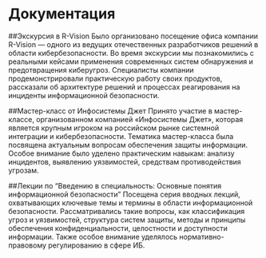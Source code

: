 # Документация

##Экскурсия в R-Vision
Было организовано посещение офиса компании R-Vision — одного из ведущих отечественных разработчиков решений в области кибербезопасности. Во время экскурсии мы познакомились с реальными кейсами применения современных систем обнаружения и предотвращения киберугроз. Специалисты компании продемонстрировали практическую работу своих продуктов, рассказали об архитектуре решений и процессах реагирования на инциденты информационной безопасности.

##Мастер-класс от Инфосистемы Джет
Принято участие в мастер-классе, организованном компанией «Инфосистемы Джет», которая является крупным игроком на российском рынке системной интеграции и кибербезопасности. Тематика мастер-класса была посвящена актуальным вопросам обеспечения защиты информации. Особое внимание было уделено практическим навыкам: анализу инцидентов, выявлению уязвимостей, средствам противодействия угрозам.

##Лекции по “Введению в специальность: Основные понятия информационной безопасности”
Посещена серия вводных лекций, охватывающих ключевые темы и термины в области информационной безопасности. Рассматривались такие вопросы, как классификация угроз и уязвимостей, структура систем защиты, методы и принципы обеспечения конфиденциальности, целостности и доступности информации. Также особое внимание уделялось нормативно-правовому регулированию в сфере ИБ.
